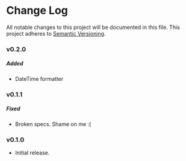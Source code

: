 # Change Log
All notable changes to this project will be documented in this file.
This project adheres to [Semantic Versioning](http://semver.org/).

### v0.2.0

##### Added

* DateTime formatter

### v0.1.1

##### Fixed

* Broken specs. Shame on me :(

### v0.1.0

* Initial release.
